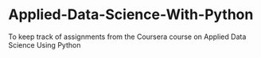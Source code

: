 # Applied-Data-Science-With-Python
To keep track of assignments from the Coursera course on Applied Data Science Using Python
